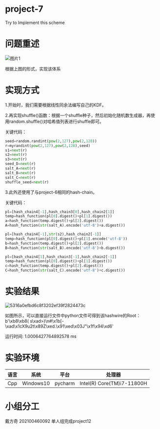 # project-7
Try to Implement this scheme

# 问题重述
![图片1](https://github.com/jlwdfq/project-7/assets/129512207/ab98f3bf-8eea-422a-a1e0-e12ad49333b7)

根据上图的形式，实现该体系

# 实现方式
1.开始时，我们需要根据线性同余法编写自己的KDF。

2.再实现shuffle()函数：根据一个shuffle种子，然后初始化随机数生成器，再使用random.shuffle()对哈希值列表进行shuffle即可。

关键代码：
```python
seed=random.randint(pow(2,127),pow(2,128))
r=myrandint(pow(2,127),pow(2,128),seed)      
s1=next(r)
s2=next(r)
s3=next(r)
seed_D=next(r)
salt_A=next(r)
salt_B=next(r)
salt_C=next(r)
shuffle_seed=next(r)

```
3.此外还使用了与project-6相同的hash-chain。


关键代码：
```python
pl=[hash_chain4[-1],hash_chain3[0],hash_chain2[1]]
temp=hash_function(pl[0].digest()+pl[1].digest())
a=hash_function(temp.digest()+pl[2].digest())
A=hash_function(str(salt_A).encode('utf-8')+a.digest())

pl=[hash_chain4[-1],str(s2),hash_chain2[-1]]
temp=hash_function(pl[0].digest()+pl[1].encode('utf-8'))
b=hash_function(temp.digest()+pl[2].digest())
B=hash_function(str(salt_B).encode('utf-8')+b.digest())

pl=[hash_chain4[1],hash_chain3[-1],hash_chain2[-1]]
temp=hash_function(pl[0].digest()+pl[1].digest())
c=hash_function(temp.digest()+pl[2].digest())
C=hash_function(str(salt_C).encode('utf-8')+c.digest())

```
# 实验结果
![5316a0efbd6c8f3202ef39f2824473c](https://github.com/jlwdfq/project-7/assets/129512207/30a2df0f-098e-4e9f-8a5e-ac38124fac59)

如图所示，可以直接运行文件中python文件可得到该hashwire的Root： b'\xb8\xb8( s\xad>)\n#\x1b[-\xad\x1cX9u2t\x89Z\xed.\x91\xed\x03J"\x1f\x94\xd6'

运行时间: 1.0006427764892578 ms

# 实验环境
| 语言  | 系统      | 平台   | 处理器                     |
|-------|-----------|--------|----------------------------|
| Cpp   | Windows10 | pycharm| Intel(R) Core(TM)i7-11800H |
# 小组分工
戴方奇 202100460092 单人组完成project12
